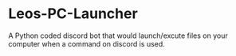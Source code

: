 # Leos-PC-Launcher
A Python coded discord bot that would launch/excute files on your computer when a command on discord is used.
